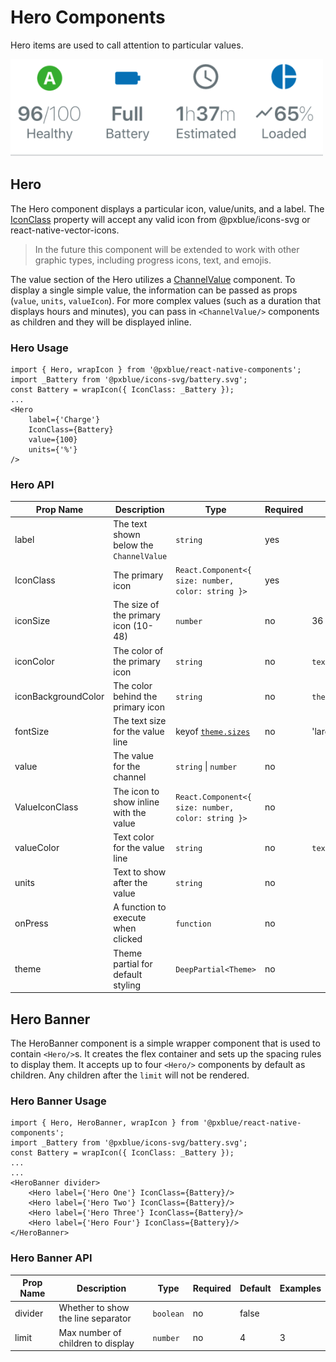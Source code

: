 # Hero Components
Hero items are used to call attention to particular values.

<img width="500" alt="Hero banner with heroes" src="./images/hero.png">

## Hero
The Hero component displays a particular icon, value/units, and a label. The [IconClass](./iconWrapper.md) property will accept any valid icon from @pxblue/icons-svg or react-native-vector-icons.

> In the future this component will be extended to work with other graphic types, including progress icons, text, and emojis.

The value section of the Hero utilizes a [ChannelValue](./channel-value.md) component. To display a single simple value, the information can be passed as props (```value```, ```units```, ```valueIcon```). For more complex values (such as a duration that displays hours and minutes), you can pass in ```<ChannelValue/>``` components as children and they will be displayed inline.

### Hero Usage
```
import { Hero, wrapIcon } from '@pxblue/react-native-components';
import _Battery from '@pxblue/icons-svg/battery.svg';
const Battery = wrapIcon({ IconClass: _Battery });
...
<Hero 
    label={'Charge'}
    IconClass={Battery}
    value={100}
    units={'%'}
/>
```

### Hero API
| Prop Name           | Description                             | Type                                                               | Required | Default                | Examples                       |
|---------------------|-----------------------------------------|--------------------------------------------------------------------|----------|------------------------|--------------------------------|
| label               | The text shown below the `ChannelValue` | `string`                                                           | yes      |                        | 'Status'                       |
| IconClass           | The primary icon                        | `React.Component<{ size: number, color: string }>`                 | yes      |                        | `WrappedLeaf`                  |
| iconSize            | The size of the primary icon (10-48)    | `number`                                                           | no       | 36                     | 24                             |
| iconColor           | The color of the primary icon           | `string`                                                           | no       | `text`                 | 'red'                          |
| iconBackgroundColor | The color behind the primary icon       | `string`                                                           | no       | `theme.colors.surface` | 'red'                          |
| fontSize            | The text size for the value line        | keyof [`theme.sizes`](./theme.md)                                  | no       | 'large'                | 'medium'                       |
| value               | The value for the channel               | `string` &vert; `number`                                           | no       |                        | 240, 'Off'                     |
| ValueIconClass      | The icon to show inline with the value  | `React.Component<{ size: number, color: string }>`                 | no       |                        | `WrappedLeaf`                  |
| valueColor          | Text color for the value line           | `string`                                                           | no       | `text`                 | 'primary'                      |
| units               | Text to show after the value            | `string`                                                           | no       |                        | 'Hz', '$'                      |
| onPress             | A function to execute when clicked      | `function`                                                         | no       |                        | `() => console.log('pressed')` |
| theme               | Theme partial for default styling       | `DeepPartial<Theme>`                                               | no       |                        | { colors: { text: 'green' } }  |


## Hero Banner
The HeroBanner component is a simple wrapper component that is used to contain `<Hero/>`s. It creates the flex container and sets up the spacing rules to display them. It accepts up to four `<Hero/>` components by default as children. Any children after the ```limit``` will not be rendered.

### Hero Banner Usage
```
import { Hero, HeroBanner, wrapIcon } from '@pxblue/react-native-components';
import _Battery from '@pxblue/icons-svg/battery.svg';
const Battery = wrapIcon({ IconClass: _Battery });
...
...
<HeroBanner divider>
    <Hero label={'Hero One'} IconClass={Battery}/>
    <Hero label={'Hero Two'} IconClass={Battery}/>
    <Hero label={'Hero Three'} IconClass={Battery}/>
    <Hero label={'Hero Four'} IconClass={Battery}/>
</HeroBanner>
```

### Hero Banner API
| Prop Name | Description                             | Type      | Required | Default | Examples |
|-----------|-----------------------------------------|-----------|----------|---------|----------|
| divider   | Whether to show the line separator      | `boolean` | no       | false   |          |
| limit     | Max number of children to display       | `number`  | no       | 4       | 3        |
